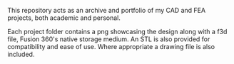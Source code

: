 This repository acts as an archive and portfolio of my CAD and FEA projects, both academic and personal.

Each project folder contains a png showcasing the design along with a f3d file, Fusion 360's native storage medium. An STL is also provided for compatibility and ease of use. Where appropriate a drawing file is also included.
